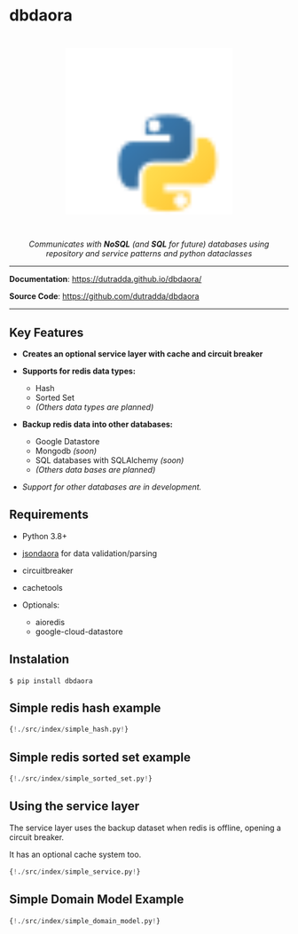 # dbdaora

<p align="center" style="margin: 3em">
  <a href="https://github.com/dutradda/dbdaora">
    <img src="dbdaora-white.svg" alt="dbdaora" width="300"/>
  </a>
</p>

<p align="center">
    <em>Communicates with <b>NoSQL</b> (and <b>SQL</b> for future) databases using repository and service patterns and python dataclasses</em>
</p>

---

**Documentation**: <a href="https://dutradda.github.io/dbdaora" target="_blank">https://dutradda.github.io/dbdaora/</a>

**Source Code**: <a href="https://github.com/dutradda/dbdaora" target="_blank">https://github.com/dutradda/dbdaora</a>

---


## Key Features

- **Creates an optional service layer with cache and circuit breaker**

- **Supports for redis data types:**
    + Hash
    + Sorted Set
    + *(Others data types are planned)*

- **Backup redis data into other databases:**
    + Google Datastore
    + Mongodb *(soon)*
    + SQL databases with SQLAlchemy *(soon)*
    + *(Others data bases are planned)*

- *Support for other databases are in development.*


## Requirements

 - Python 3.8+
 - [jsondaora](https://github.com/dutradda/jsondaora) for data validation/parsing
 - circuitbreaker
 - cachetools

 - Optionals:
    + aioredis
    + google-cloud-datastore


## Instalation

```
$ pip install dbdaora
```


## Simple redis hash example

```python
{!./src/index/simple_hash.py!}
```


## Simple redis sorted set example

```python
{!./src/index/simple_sorted_set.py!}
```


## Using the service layer

The service layer uses the backup dataset when redis is offline, opening a circuit breaker.

It has an optional cache system too.


```python
{!./src/index/simple_service.py!}
```


## Simple Domain Model Example


```python
{!./src/index/simple_domain_model.py!}
```

